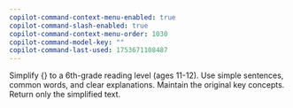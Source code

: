 ```yaml
---
copilot-command-context-menu-enabled: true
copilot-command-slash-enabled: true
copilot-command-context-menu-order: 1030
copilot-command-model-key: ""
copilot-command-last-used: 1753671108487
---
```

Simplify {} to a 6th-grade reading level (ages 11-12). Use simple sentences, common words, and clear explanations. Maintain the original key concepts. Return only the simplified text.